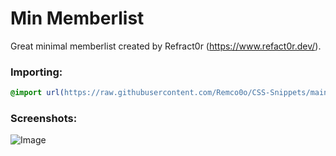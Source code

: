 
# Min Memberlist
Great minimal memberlist created by Refract0r (https://www.refact0r.dev/).

### Importing:
```css
@import url(https://raw.githubusercontent.com/Remco0o/CSS-Snippets/main/minmemberlist/minmemberlist.css);
```

### Screenshots:
<img src="https://media.discordapp.net/attachments/1175279933002629130/1175280733548454008/Animation2.gif?ex=6610c57a&amp;is=65fe507a&amp;hm=ba41e7b45cf3eb48c17cba79a4c3bf21fc1bebd61a8a866f8dc3145d05d528fb&amp;=&amp;width=345&amp;height=400" alt="Image"/>
